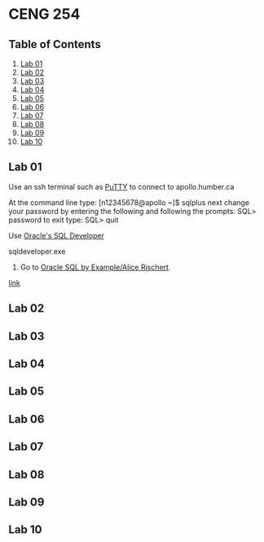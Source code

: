 # CENG 254

## Table of Contents
1. [Lab 01](#lab-01)
2. [Lab 02](#lab-02)
3. [Lab 03](#lab-03)
4. [Lab 04](#lab-04)
5. [Lab 05](#lab-05)
6. [Lab 06](#lab-06)
7. [Lab 07](#lab-07)
8. [Lab 08](#lab-08)
9. [Lab 09](#lab-09)
1. [Lab 10](#lab-10)

## Lab 01
Use an ssh terminal such as <a href="https://www.chiark.greenend.org.uk/~sgtatham/putty/latest.html">PuTTY</a> to connect to apollo.humber.ca

At the command line type:
[n12345678@apollo ~]$ sqlplus
next change your password by entering the following and following the prompts:
SQL> password
to exit type:
SQL> quit 

Use <a href="http://www.oracle.com/technetwork/developer-tools/sql-developer/downloads/index.html">Oracle's SQL Developer</a>


sqldeveloper.exe

1. Go to <a href="http://www.oraclesqlbyexample.com/download-the-sample-database.html">Oracle SQL by Example/Alice Rischert</a>.

[link](hyperlink)
## Lab 02
## Lab 03
## Lab 04
## Lab 05
## Lab 06
## Lab 07
## Lab 08
## Lab 09
## Lab 10